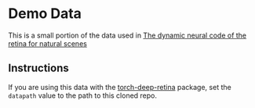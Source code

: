 # Demo Data
This is a small portion of the data used in [The dynamic neural code of the retina for natural scenes](https://www.biorxiv.org/content/10.1101/340943v5)

## Instructions
If you are using this data with the [torch-deep-retina](https://github.com/baccuslab/torch-deep-retina) package, set the `datapath` value to the path to this cloned repo.
